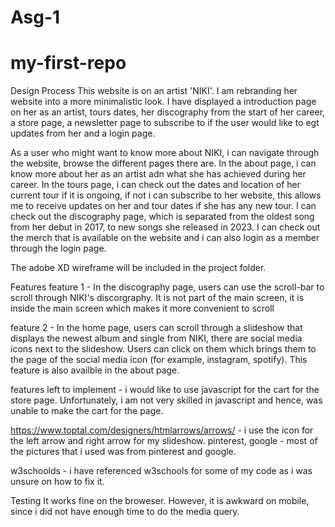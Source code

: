 # Asg-1
# my-first-repo
Design Process 
This website is on an artist 'NIKI'. I am rebranding her website into a more minimalistic look. I have displayed a introduction page on her as an artist, tours dates, her discography from the start of her career, a store page, a newsletter page to subscribe to if the user would like to egt updates from her and a login page. 

As a user who might want to know more about NIKI, i can navigate through the website, browse the different pages there are. In the about page, i can know more about her as an artist adn what she has achieved during her career. In the tours page, i can check out the dates and location of her current tour if it is ongoing, if not i can subscribe to her website, this allows me to receive updates on her and tour dates if she has any new tour. I can check out the discography page, which is separated from the oldest song from her debut in 2017, to new songs she released in 2023. I can check out the merch that is available on the website and i can also login as a member through the login page. 

The adobe XD wireframe will be included in the project folder.

Features
feature 1 - In the discography page, users can use the scroll-bar to scroll through NIKI's discorgraphy. It is not part of the main screen, it is inside the main screen which makes it more convenient to scroll 

feature 2 - In the home page, users can scroll through a slideshow that displays the newest album and single from NIKI, there are social  media icons next to the slideshow. Users can click on them which brings them to the page of the social media icon (for example, instagram, spotify). This feature is also availble in the about page. 

features left to implement - i would like to use javascript for the cart for the store page. Unfortunately, i am not very skilled in javascript and hence, was unable to make the cart for the page.

https://www.toptal.com/designers/htmlarrows/arrows/ - i use the icon for the left arrow and right arrow for my slideshow.
pinterest, google - most of the pictures that i used was from pinterest and google.

w3schoolds - i have referenced w3schools for some of my code as i was unsure on how to fix it.

Testing
It works fine on the broweser. However, it is awkward on mobile, since i  did not have enough time to do the media query.
